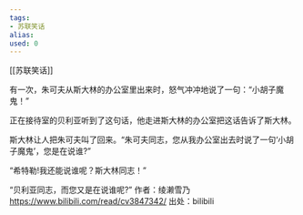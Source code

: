 ```yaml
---
tags: 
- 苏联笑话 
alias:
used: 0
---
```

[[苏联笑话]]



有一次，朱可夫从斯大林的办公室里出来时，怒气冲冲地说了一句：“小胡子魔鬼！”

正在接待室的贝利亚听到了这句话，他走进斯大林的办公室把这话告诉了斯大林。

斯大林让人把朱可夫叫了回来。“朱可夫同志，您从我办公室出去时说了一句‘小胡子魔鬼’，您是在说谁?”

“希特勒!我还能说谁呢？斯大林同志！”

“贝利亚同志，而您又是在说谁呢?” 作者：绫濑雪乃 https://www.bilibili.com/read/cv3847342/ 出处：bilibili